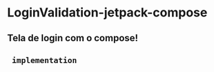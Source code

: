 # LoginValidation-jetpack-compose

<h2> Tela de login com o compose! <h2>

<code> implementation </code>
